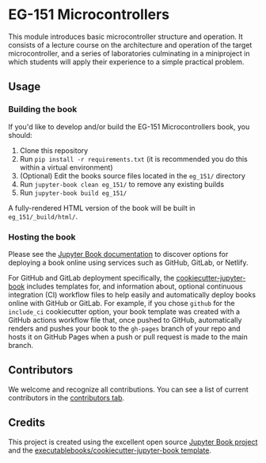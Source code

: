 # EG-151 Microcontrollers

This module introduces basic microcontroller structure and operation. It consists of a lecture course on the architecture and operation of the target microcontroller, and a series of laboratories culminating in a miniproject in which students will apply their experience to a simple practical problem.

## Usage

### Building the book

If you'd like to develop and/or build the EG-151 Microcontrollers book, you should:

1. Clone this repository
2. Run `pip install -r requirements.txt` (it is recommended you do this within a virtual environment)
3. (Optional) Edit the books source files located in the `eg_151/` directory
4. Run `jupyter-book clean eg_151/` to remove any existing builds
5. Run `jupyter-book build eg_151/`

A fully-rendered HTML version of the book will be built in `eg_151/_build/html/`.

### Hosting the book

Please see the [Jupyter Book documentation](https://jupyterbook.org/publish/web.html) to discover options for deploying a book online using services such as GitHub, GitLab, or Netlify.

For GitHub and GitLab deployment specifically, the [cookiecutter-jupyter-book](https://github.com/executablebooks/cookiecutter-jupyter-book) includes templates for, and information about, optional continuous integration (CI) workflow files to help easily and automatically deploy books online with GitHub or GitLab. For example, if you chose `github` for the `include_ci` cookiecutter option, your book template was created with a GitHub actions workflow file that, once pushed to GitHub, automatically renders and pushes your book to the `gh-pages` branch of your repo and hosts it on GitHub Pages when a push or pull request is made to the main branch.

## Contributors

We welcome and recognize all contributions. You can see a list of current contributors in the [contributors tab](https://github.com/cpjobling/eg_151/graphs/contributors).

## Credits

This project is created using the excellent open source [Jupyter Book project](https://jupyterbook.org/) and the [executablebooks/cookiecutter-jupyter-book template](https://github.com/executablebooks/cookiecutter-jupyter-book).
